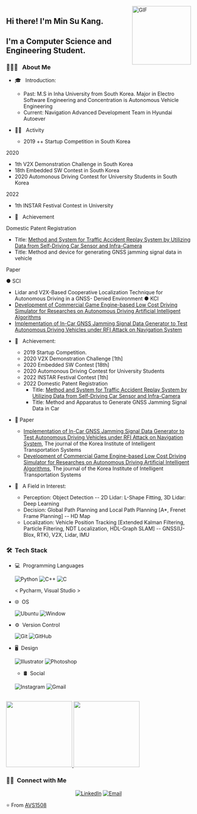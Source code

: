<img align="right" alt="GIF" height="160px" src="https://media.giphy.com/media/du3J3cXyzhj75IOgvA/giphy.gif" />
<p align="center">
 <h2 align="left">Hi there! I'm Min Su Kang.</h2>
</p>

<h2> I'm a Computer Science and Engineering Student.</h2>

<h3> 👨🏻‍💻 &nbsp; About Me </h3>

- 🎓 &nbsp; Introduction: 
  + Past: M.S in Inha University from South Korea. Major in Electro Software Engineering and Concentration is Autonomous Vehicle Engineering
  + Current: Navigation Advanced Development Team in Hyundai Autoever 
 
- 🏃‍♂ &nbsp; Activity


  + 2019
  ++ Startup Competition in South Korea

2020
  + 1th V2X Demonstration Challenge in South Korea
  + 18th Embedded SW Contest in South Korea
  + 2020 Automonous Driving Contest for University Students in South Korea

2022
  + 1th INSTAR Festival Contest in University


- 🎊 &nbsp; Achievement


Domestic Patent Registration
  + Title: [Method and System for Traffic Accident Replay System by Utilizing Data from Self-Driving Car 
 Sensor and Infra-Camera](https://patents.google.com/patent/KR102376526B1/ko?oq=KR102376526)
  + Title: Method and device for generating GNSS jamming signal data in vehicle

Paper


 ● SCI
  + Lidar and V2X-Based Cooperative Localization Technique for Autonomous Driving in a GNSS- 
 Denied Environment
 ● KCI
  + [Development of Commercial Game Engine-based Low Cost Driving Simulator for Researches on 
 Autonomous Driving Artificial Intelligent Algorithms](https://www.kci.go.kr/kciportal/ci/sereArticleSearch/ciSereArtiView.kci?sereArticleSearchBean.artiId=ART002792970)
  + [Implementation of In-Car GNSS Jamming Signal Data Generator to Test Autonomous Driving 
 Vehicles under RFI Attack on Navigation System](https://scienceon.kisti.re.kr/srch/selectPORSrchArticle.do?cn=JAKO202113855736872&dbt=NART)
 
- 🤔 &nbsp; Achievement: 
  + 2019 Startup Competition.
  + 2020 V2X Demonstration Challenge [1th]
  + 2020 Embedded SW Contest [18th]
  + 2020 Automonous Driving Contest for University Students
  + 2022 INSTAR Festival Contest [1th]
  + 2022 Domestic Patent Registration 
    - Title: [Method and System for Traffic Accident Replay System by Utilizing Data from Self-Driving Car Sensor and Infra-Camera](https://patents.google.com/patent/KR102376526B1/ko?oq=KR102376526)
    - Title: Method and Apparatus to Generate GNSS Jamming Signal Data in Car
 
- 📄 Paper
  + [Implementation of In-Car GNSS Jamming Signal Data Generator to Test Autonomous Driving Vehicles under RFI Attack on Navigation System](https://scienceon.kisti.re.kr/srch/selectPORSrchArticle.do?cn=JAKO202113855736872&dbt=NART), The journal of the Korea Institute of Intelligent Transportation Systems
  + [Development of Commercial Game Engine-based Low Cost Driving Simulator for Researches on Autonomous Driving Artificial Intelligent Algorithms](https://www.kci.go.kr/kciportal/ci/sereArticleSearch/ciSereArtiView.kci?sereArticleSearchBean.artiId=ART002792970), The journal of the Korea Institute of Intelligent Transportation Systems

- 💼 &nbsp; A Field in Interest: 
  + Perception: Object Detection -- 2D Lidar: L-Shape Fitting, 3D Lidar: Deep Learning
  + Decision: Global Path Planning and Local Path Planning [A*, Frenet Frame Planning] -- HD Map
  + Localization: Vehicle Position Tracking [Extended Kalman Filtering, Particle Filtering, NDT Localization, HDL-Graph SLAM] -- GNSS(U-Blox, RTK), V2X, Lidar, IMU


<h3> 🛠 &nbsp;Tech Stack</h3>

- 💻  &nbsp;Programming Languages

  ![Python](https://img.shields.io/badge/python%20-%2314354C.svg?&style=for-the-badge&logo=python&logoColor=white)
  ![C++](https://img.shields.io/badge/c++%20-%2300599C.svg?&style=for-the-badge&logo=c%2B%2B&ogoColor=white)
  ![C](https://img.shields.io/badge/c%23%20-%23239120.svg?&style=for-the-badge&logo=c-sharp&logoColor=white)
  
  < Pycharm, Visual Studio >
- 🌐 &nbsp;OS

  ![Ubuntu](https://img.shields.io/badge/Ubuntu-E95420?style=for-the-badge&logo=ubuntu&logoColor=white)
  ![Window](https://img.shields.io/badge/Windows-0078D6?style=for-the-badge&logo=windows&logoColor=white)
- ⚙️ &nbsp;Version Control

  ![Git](https://img.shields.io/badge/git%20-%23F05033.svg?&style=for-the-badge&logo=git&logoColor=white)
  ![GitHub](https://img.shields.io/badge/github%20-%23121011.svg?&style=for-the-badge&logo=github&logoColor=white)
- 🖥 &nbsp;Design

  ![Illustrator](https://img.shields.io/badge/adobe%20illustrator%20-%23FF9A00.svg?&style=for-the-badge&logo=adobe%20illustrator&logoColor=white)
  ![Photoshop](https://img.shields.io/badge/adobe%20photoshop%20-%2331A8FF.svg?&style=for-the-badge&logo=adobe%20photoshop&logoColor=white)
  - 🛢 &nbsp;Social
 
  ![Instagram](https://img.shields.io/badge/Instagram%20-%23E4405F.svg?&style=for-the-badge&logo=Instagram&logoColor=white)
  ![Gmail](https://img.shields.io/badge/Gmail-D14836?style=for-the-badge&logo=gmail&logoColor=white)

<br/>

<a href="https://github.com/kangminsu1">
  <img height="180em" src="https://github-readme-stats.vercel.app/api?username=kangminsu1&theme=buefy&show_icons=true" />
  <img height="180em" src="https://github-readme-stats.vercel.app/api/top-langs/?username=kangminsu1&theme=buefy&layout=compact" />
</a>

<br/>

<h3> 🤝🏻 &nbsp;Connect with Me </h3>

<p align="center">
<a href="https://www.linkedin.com/in/minsu-kang-b3706b170/"><img alt="LinkedIn" src="https://img.shields.io/badge/LinkedIn-Min_Su_Kang-blue?style=flat-square&logo=linkedin"></a>
<a href="mailto:kangminsu243@gmail.com"><img alt="Email" src="https://img.shields.io/badge/Email-kangminsu243@gmail.com-blue?style=flat-square&logo=gmail"></a>
</p>


⭐️ From [AVS1508](https://github.com/AVS1508)
